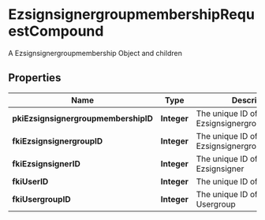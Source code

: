 

# EzsignsignergroupmembershipRequestCompound

A Ezsignsignergroupmembership Object and children

## Properties

| Name | Type | Description | Notes |
|------------ | ------------- | ------------- | -------------|
|**pkiEzsignsignergroupmembershipID** | **Integer** | The unique ID of the Ezsignsignergroupmembership |  [optional] |
|**fkiEzsignsignergroupID** | **Integer** | The unique ID of the Ezsignsignergroup |  |
|**fkiEzsignsignerID** | **Integer** | The unique ID of the Ezsignsigner |  [optional] |
|**fkiUserID** | **Integer** | The unique ID of the User |  [optional] |
|**fkiUsergroupID** | **Integer** | The unique ID of the Usergroup |  [optional] |



